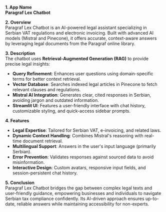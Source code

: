 **1. App Name**  
**Paragraf Lex Chatbot**  

**2. Overview**  
Paragraf Lex Chatbot is an AI-powered legal assistant specializing in Serbian VAT regulations and electronic invoicing. Built with advanced AI models (Mistral and Pinecone), it offers accurate, context-aware answers by leveraging legal documents from the Paragraf online library.  

**3. Description**  
The chatbot uses **Retrieval-Augmented Generation (RAG)** to provide precise legal insights:  
- **Query Refinement**: Enhances user questions using domain-specific terms for better context retrieval.  
- **Vector Database**: Searches indexed legal articles in Pinecone to fetch relevant clauses and regulations.  
- **Mistral AI Integration**: Generates clear, cited responses in Serbian, avoiding jargon and outdated information.  
- **Streamlit UI**: Features a user-friendly interface with chat history, customizable styling, and quick-access sidebar prompts.  

**4. Features**  
- **Legal Expertise**: Tailored for Serbian VAT, e-invoicing, and related laws.  
- **Dynamic Context Handling**: Combines Mistral's reasoning with real-time document retrieval.  
- **Multilingual Support**: Answers in the user's input language (primarily Serbian).  
- **Error Prevention**: Validates responses against sourced data to avoid misinformation.  
- **Interactive Design**: Custom avatars, responsive input fields, and session-persistent chat history.  

**5. Conclusion**  
Paragraf Lex Chatbot bridges the gap between complex legal texts and user-friendly guidance, empowering businesses and individuals to navigate Serbian tax compliance confidently. Its AI-driven approach ensures up-to-date, reliable answers while maintaining accessibility for non-experts.
